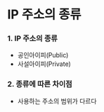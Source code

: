 # IP 주소의 종류

### 1. IP 주소의 종류
* 공인아이피(Public)
* 사설아이피(Private)

### 2. 종류에 따른 차이점
* 사용하는 주소의 범위가 다르다
